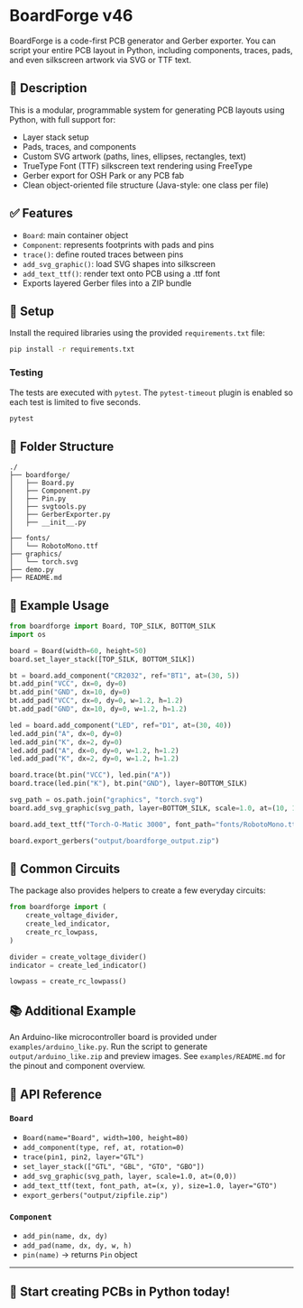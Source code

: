 # BoardForge v46

BoardForge is a code-first PCB generator and Gerber exporter. You can script your entire PCB layout in Python, including components, traces, pads, and even silkscreen artwork via SVG or TTF text.

## 🧠 Description
This is a modular, programmable system for generating PCB layouts using Python, with full support for:
- Layer stack setup
- Pads, traces, and components
- Custom SVG artwork (paths, lines, ellipses, rectangles, text)
- TrueType Font (TTF) silkscreen text rendering using FreeType
- Gerber export for OSH Park or any PCB fab
- Clean object-oriented file structure (Java-style: one class per file)

## ✅ Features
- `Board`: main container object
- `Component`: represents footprints with pads and pins
- `trace()`: define routed traces between pins
- `add_svg_graphic()`: load SVG shapes into silkscreen
- `add_text_ttf()`: render text onto PCB using a .ttf font
- Exports layered Gerber files into a ZIP bundle

## 🔧 Setup

Install the required libraries using the provided `requirements.txt` file:
```bash
pip install -r requirements.txt
```

### Testing

The tests are executed with `pytest`.  The `pytest-timeout` plugin is enabled
so each test is limited to five seconds.

```bash
pytest
```

## 📁 Folder Structure
```
./
├── boardforge/
│   ├── Board.py
│   ├── Component.py
│   ├── Pin.py
│   ├── svgtools.py
│   ├── GerberExporter.py
│   ├── __init__.py
│
├── fonts/
│   └── RobotoMono.ttf
├── graphics/
│   └── torch.svg
├── demo.py
├── README.md
```

## 🧪 Example Usage

```python
from boardforge import Board, TOP_SILK, BOTTOM_SILK
import os

board = Board(width=60, height=50)
board.set_layer_stack([TOP_SILK, BOTTOM_SILK])

bt = board.add_component("CR2032", ref="BT1", at=(30, 5))
bt.add_pin("VCC", dx=0, dy=0)
bt.add_pin("GND", dx=10, dy=0)
bt.add_pad("VCC", dx=0, dy=0, w=1.2, h=1.2)
bt.add_pad("GND", dx=10, dy=0, w=1.2, h=1.2)

led = board.add_component("LED", ref="D1", at=(30, 40))
led.add_pin("A", dx=0, dy=0)
led.add_pin("K", dx=2, dy=0)
led.add_pad("A", dx=0, dy=0, w=1.2, h=1.2)
led.add_pad("K", dx=2, dy=0, w=1.2, h=1.2)

board.trace(bt.pin("VCC"), led.pin("A"))
board.trace(led.pin("K"), bt.pin("GND"), layer=BOTTOM_SILK)

svg_path = os.path.join("graphics", "torch.svg")
board.add_svg_graphic(svg_path, layer=BOTTOM_SILK, scale=1.0, at=(10, 10))

board.add_text_ttf("Torch-O-Matic 3000", font_path="fonts/RobotoMono.ttf", at=(5, 50), size=1.5, layer=TOP_SILK)

board.export_gerbers("output/boardforge_output.zip")
```

## 🪫 Common Circuits

The package also provides helpers to create a few everyday circuits:

```python
from boardforge import (
    create_voltage_divider,
    create_led_indicator,
    create_rc_lowpass,
)

divider = create_voltage_divider()
indicator = create_led_indicator()

lowpass = create_rc_lowpass()
```

## 📚 Additional Example

An Arduino-like microcontroller board is provided under `examples/arduino_like.py`.
Run the script to generate `output/arduino_like.zip` and preview images. See
`examples/README.md` for the pinout and component overview.

## 🧰 API Reference

### `Board`
- `Board(name="Board", width=100, height=80)`
- `add_component(type, ref, at, rotation=0)`
- `trace(pin1, pin2, layer="GTL")`
- `set_layer_stack(["GTL", "GBL", "GTO", "GBO"])`
- `add_svg_graphic(svg_path, layer, scale=1.0, at=(0,0))`
- `add_text_ttf(text, font_path, at=(x, y), size=1.0, layer="GTO")`
- `export_gerbers("output/zipfile.zip")`

### `Component`
- `add_pin(name, dx, dy)`
- `add_pad(name, dx, dy, w, h)`
- `pin(name)` → returns `Pin` object

---

## 🏁 Start creating PCBs in Python today!
